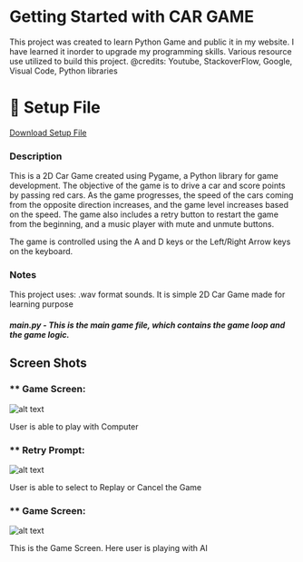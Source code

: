 # Getting Started with CAR GAME

This project was created to learn Python Game and public it in my website. I have learned it inorder to upgrade my programming skills. Various resource use utilized to build this project. @credits: Youtube, StackoverFlow, Google, Visual Code, Python libraries

# 🔗 Setup File 
<a href ="https://nayanbastola.com/wp-content/uploads/2023/05/2dCargame-setup.zip" target="_blank">Download Setup File </a>

### Description
This is a 2D Car Game created using Pygame, a Python library for game development. The objective of the game is to drive a car and score points by passing red cars. As the game progresses, the speed of the cars coming from the opposite direction increases, and the game level increases based on the speed. The game also includes a retry button to restart the game from the beginning, and a music player with mute and unmute buttons.

The game is controlled using the A and D keys or the Left/Right Arrow keys on the keyboard.

### Notes

This project uses: .wav format sounds.
It is simple 2D Car Game made for learning purpose

##### main.py - This is the main game file, which contains the game loop and the game logic.

## Screen Shots

### ** Game Screen:

![alt text](https://nayanbastola.com/wp-content/uploads/2023/05/1-1.png)

User is able to play with Computer

### ** Retry Prompt:

![alt text](https://nayanbastola.com/wp-content/uploads/2023/05/2-1.png)

User is able to select to Replay or Cancel the Game

### ** Game Screen:

![alt text](https://nayanbastola.com/wp-content/uploads/2023/05/3-1.png)

This is the Game Screen. Here user is playing with AI
